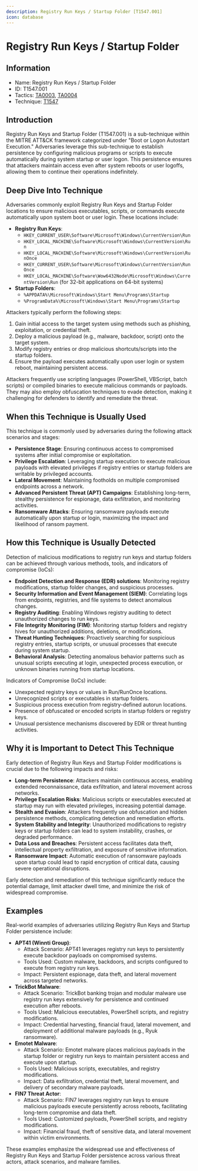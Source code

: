 ```yaml
---
description: Registry Run Keys / Startup Folder [T1547.001]
icon: database
---
```


# Registry Run Keys / Startup Folder

## Information

* Name: Registry Run Keys / Startup Folder
* ID: T1547.001
* Tactics: [TA0003](../../ta0003/), [TA0004](../)
* Technique: [T1547](./)

## Introduction

Registry Run Keys and Startup Folder (T1547.001) is a sub-technique within the MITRE ATT\&CK framework categorized under "Boot or Logon Autostart Execution." Adversaries leverage this sub-technique to establish persistence by configuring malicious programs or scripts to execute automatically during system startup or user logon. This persistence ensures that attackers maintain access even after system reboots or user logoffs, allowing them to continue their operations indefinitely.

## Deep Dive Into Technique

Adversaries commonly exploit Registry Run Keys and Startup Folder locations to ensure malicious executables, scripts, or commands execute automatically upon system boot or user login. These locations include:

* **Registry Run Keys**:
  * `HKEY_CURRENT_USER\Software\Microsoft\Windows\CurrentVersion\Run`
  * `HKEY_LOCAL_MACHINE\Software\Microsoft\Windows\CurrentVersion\Run`
  * `HKEY_LOCAL_MACHINE\Software\Microsoft\Windows\CurrentVersion\RunOnce`
  * `HKEY_CURRENT_USER\Software\Microsoft\Windows\CurrentVersion\RunOnce`
  * `HKEY_LOCAL_MACHINE\Software\Wow6432Node\Microsoft\Windows\CurrentVersion\Run` (for 32-bit applications on 64-bit systems)
* **Startup Folders**:
  * `%APPDATA%\Microsoft\Windows\Start Menu\Programs\Startup`
  * `%ProgramData%\Microsoft\Windows\Start Menu\Programs\Startup`

Attackers typically perform the following steps:

1. Gain initial access to the target system using methods such as phishing, exploitation, or credential theft.
2. Deploy a malicious payload (e.g., malware, backdoor, script) onto the target system.
3. Modify registry entries or drop malicious shortcuts/scripts into the startup folders.
4. Ensure the payload executes automatically upon user login or system reboot, maintaining persistent access.

Attackers frequently use scripting languages (PowerShell, VBScript, batch scripts) or compiled binaries to execute malicious commands or payloads. They may also employ obfuscation techniques to evade detection, making it challenging for defenders to identify and remediate the threat.

## When this Technique is Usually Used

This technique is commonly used by adversaries during the following attack scenarios and stages:

* **Persistence Stage**: Ensuring continuous access to compromised systems after initial compromise or exploitation.
* **Privilege Escalation**: Leveraging startup execution to execute malicious payloads with elevated privileges if registry entries or startup folders are writable by privileged accounts.
* **Lateral Movement**: Maintaining footholds on multiple compromised endpoints across a network.
* **Advanced Persistent Threat (APT) Campaigns**: Establishing long-term, stealthy persistence for espionage, data exfiltration, and monitoring activities.
* **Ransomware Attacks**: Ensuring ransomware payloads execute automatically upon startup or login, maximizing the impact and likelihood of ransom payment.

## How this Technique is Usually Detected

Detection of malicious modifications to registry run keys and startup folders can be achieved through various methods, tools, and indicators of compromise (IoCs):

* **Endpoint Detection and Response (EDR) solutions**: Monitoring registry modifications, startup folder changes, and suspicious processes.
* **Security Information and Event Management (SIEM)**: Correlating logs from endpoints, registries, and file systems to detect anomalous changes.
* **Registry Auditing**: Enabling Windows registry auditing to detect unauthorized changes to run keys.
* **File Integrity Monitoring (FIM)**: Monitoring startup folders and registry hives for unauthorized additions, deletions, or modifications.
* **Threat Hunting Techniques**: Proactively searching for suspicious registry entries, startup scripts, or unusual processes that execute during system startup.
* **Behavioral Analysis**: Detecting anomalous behavior patterns such as unusual scripts executing at login, unexpected process execution, or unknown binaries running from startup locations.

Indicators of Compromise (IoCs) include:

* Unexpected registry keys or values in Run/RunOnce locations.
* Unrecognized scripts or executables in startup folders.
* Suspicious process execution from registry-defined autorun locations.
* Presence of obfuscated or encoded scripts in startup folders or registry keys.
* Unusual persistence mechanisms discovered by EDR or threat hunting activities.

## Why it is Important to Detect This Technique

Early detection of Registry Run Keys and Startup Folder modifications is crucial due to the following impacts and risks:

* **Long-term Persistence**: Attackers maintain continuous access, enabling extended reconnaissance, data exfiltration, and lateral movement across networks.
* **Privilege Escalation Risks**: Malicious scripts or executables executed at startup may run with elevated privileges, increasing potential damage.
* **Stealth and Evasion**: Attackers frequently use obfuscation and hidden persistence methods, complicating detection and remediation efforts.
* **System Stability and Integrity**: Unauthorized modifications to registry keys or startup folders can lead to system instability, crashes, or degraded performance.
* **Data Loss and Breaches**: Persistent access facilitates data theft, intellectual property exfiltration, and exposure of sensitive information.
* **Ransomware Impact**: Automatic execution of ransomware payloads upon startup could lead to rapid encryption of critical data, causing severe operational disruptions.

Early detection and remediation of this technique significantly reduce the potential damage, limit attacker dwell time, and minimize the risk of widespread compromise.

## Examples

Real-world examples of adversaries utilizing Registry Run Keys and Startup Folder persistence include:

* **APT41 (Winnti Group)**:
  * Attack Scenario: APT41 leverages registry run keys to persistently execute backdoor payloads on compromised systems.
  * Tools Used: Custom malware, backdoors, and scripts configured to execute from registry run keys.
  * Impact: Persistent espionage, data theft, and lateral movement across targeted networks.
* **TrickBot Malware**:
  * Attack Scenario: TrickBot banking trojan and modular malware use registry run keys extensively for persistence and continued execution after reboots.
  * Tools Used: Malicious executables, PowerShell scripts, and registry modifications.
  * Impact: Credential harvesting, financial fraud, lateral movement, and deployment of additional malware payloads (e.g., Ryuk ransomware).
* **Emotet Malware**:
  * Attack Scenario: Emotet malware places malicious payloads in the startup folder or registry run keys to maintain persistent access and execute upon startup.
  * Tools Used: Malicious scripts, executables, and registry modifications.
  * Impact: Data exfiltration, credential theft, lateral movement, and delivery of secondary malware payloads.
* **FIN7 Threat Actor**:
  * Attack Scenario: FIN7 leverages registry run keys to ensure malicious payloads execute persistently across reboots, facilitating long-term compromise and data theft.
  * Tools Used: Customized payloads, PowerShell scripts, and registry modifications.
  * Impact: Financial fraud, theft of sensitive data, and lateral movement within victim environments.

These examples emphasize the widespread use and effectiveness of Registry Run Keys and Startup Folder persistence across various threat actors, attack scenarios, and malware families.
